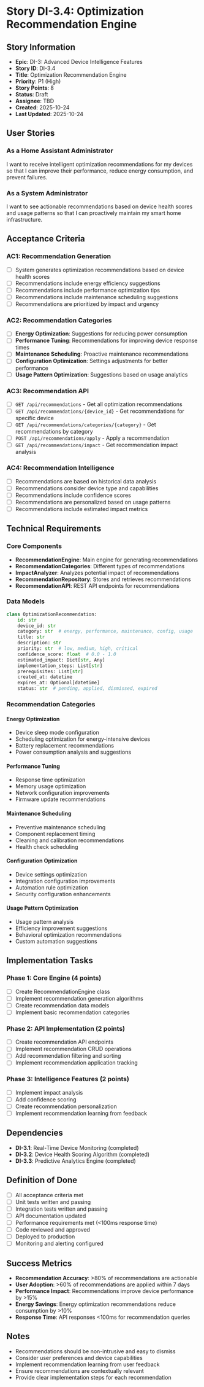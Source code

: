 # Story DI-3.4: Optimization Recommendation Engine

## Story Information
- **Epic**: DI-3: Advanced Device Intelligence Features
- **Story ID**: DI-3.4
- **Title**: Optimization Recommendation Engine
- **Priority**: P1 (High)
- **Story Points**: 8
- **Status**: Draft
- **Assignee**: TBD
- **Created**: 2025-10-24
- **Last Updated**: 2025-10-24

## User Stories

### As a Home Assistant Administrator
I want to receive intelligent optimization recommendations for my devices so that I can improve their performance, reduce energy consumption, and prevent failures.

### As a System Administrator
I want to see actionable recommendations based on device health scores and usage patterns so that I can proactively maintain my smart home infrastructure.

## Acceptance Criteria

### AC1: Recommendation Generation
- [ ] System generates optimization recommendations based on device health scores
- [ ] Recommendations include energy efficiency suggestions
- [ ] Recommendations include performance optimization tips
- [ ] Recommendations include maintenance scheduling suggestions
- [ ] Recommendations are prioritized by impact and urgency

### AC2: Recommendation Categories
- [ ] **Energy Optimization**: Suggestions for reducing power consumption
- [ ] **Performance Tuning**: Recommendations for improving device response times
- [ ] **Maintenance Scheduling**: Proactive maintenance recommendations
- [ ] **Configuration Optimization**: Settings adjustments for better performance
- [ ] **Usage Pattern Optimization**: Suggestions based on usage analytics

### AC3: Recommendation API
- [ ] `GET /api/recommendations` - Get all optimization recommendations
- [ ] `GET /api/recommendations/{device_id}` - Get recommendations for specific device
- [ ] `GET /api/recommendations/categories/{category}` - Get recommendations by category
- [ ] `POST /api/recommendations/apply` - Apply a recommendation
- [ ] `GET /api/recommendations/impact` - Get recommendation impact analysis

### AC4: Recommendation Intelligence
- [ ] Recommendations are based on historical data analysis
- [ ] Recommendations consider device type and capabilities
- [ ] Recommendations include confidence scores
- [ ] Recommendations are personalized based on usage patterns
- [ ] Recommendations include estimated impact metrics

## Technical Requirements

### Core Components
- **RecommendationEngine**: Main engine for generating recommendations
- **RecommendationCategories**: Different types of recommendations
- **ImpactAnalyzer**: Analyzes potential impact of recommendations
- **RecommendationRepository**: Stores and retrieves recommendations
- **RecommendationAPI**: REST API endpoints for recommendations

### Data Models
```python
class OptimizationRecommendation:
    id: str
    device_id: str
    category: str  # energy, performance, maintenance, config, usage
    title: str
    description: str
    priority: str  # low, medium, high, critical
    confidence_score: float  # 0.0 - 1.0
    estimated_impact: Dict[str, Any]
    implementation_steps: List[str]
    prerequisites: List[str]
    created_at: datetime
    expires_at: Optional[datetime]
    status: str  # pending, applied, dismissed, expired
```

### Recommendation Categories

#### Energy Optimization
- Device sleep mode configuration
- Scheduling optimization for energy-intensive devices
- Battery replacement recommendations
- Power consumption analysis and suggestions

#### Performance Tuning
- Response time optimization
- Memory usage optimization
- Network configuration improvements
- Firmware update recommendations

#### Maintenance Scheduling
- Preventive maintenance scheduling
- Component replacement timing
- Cleaning and calibration recommendations
- Health check scheduling

#### Configuration Optimization
- Device settings optimization
- Integration configuration improvements
- Automation rule optimization
- Security configuration enhancements

#### Usage Pattern Optimization
- Usage pattern analysis
- Efficiency improvement suggestions
- Behavioral optimization recommendations
- Custom automation suggestions

## Implementation Tasks

### Phase 1: Core Engine (4 points)
- [ ] Create RecommendationEngine class
- [ ] Implement recommendation generation algorithms
- [ ] Create recommendation data models
- [ ] Implement basic recommendation categories

### Phase 2: API Implementation (2 points)
- [ ] Create recommendation API endpoints
- [ ] Implement recommendation CRUD operations
- [ ] Add recommendation filtering and sorting
- [ ] Implement recommendation application tracking

### Phase 3: Intelligence Features (2 points)
- [ ] Implement impact analysis
- [ ] Add confidence scoring
- [ ] Create recommendation personalization
- [ ] Implement recommendation learning from feedback

## Dependencies
- **DI-3.1**: Real-Time Device Monitoring (completed)
- **DI-3.2**: Device Health Scoring Algorithm (completed)
- **DI-3.3**: Predictive Analytics Engine (completed)

## Definition of Done
- [ ] All acceptance criteria met
- [ ] Unit tests written and passing
- [ ] Integration tests written and passing
- [ ] API documentation updated
- [ ] Performance requirements met (<100ms response time)
- [ ] Code reviewed and approved
- [ ] Deployed to production
- [ ] Monitoring and alerting configured

## Success Metrics
- **Recommendation Accuracy**: >80% of recommendations are actionable
- **User Adoption**: >60% of recommendations are applied within 7 days
- **Performance Impact**: Recommendations improve device performance by >15%
- **Energy Savings**: Energy optimization recommendations reduce consumption by >10%
- **Response Time**: API responses <100ms for recommendation queries

## Notes
- Recommendations should be non-intrusive and easy to dismiss
- Consider user preferences and device capabilities
- Implement recommendation learning from user feedback
- Ensure recommendations are contextually relevant
- Provide clear implementation steps for each recommendation
